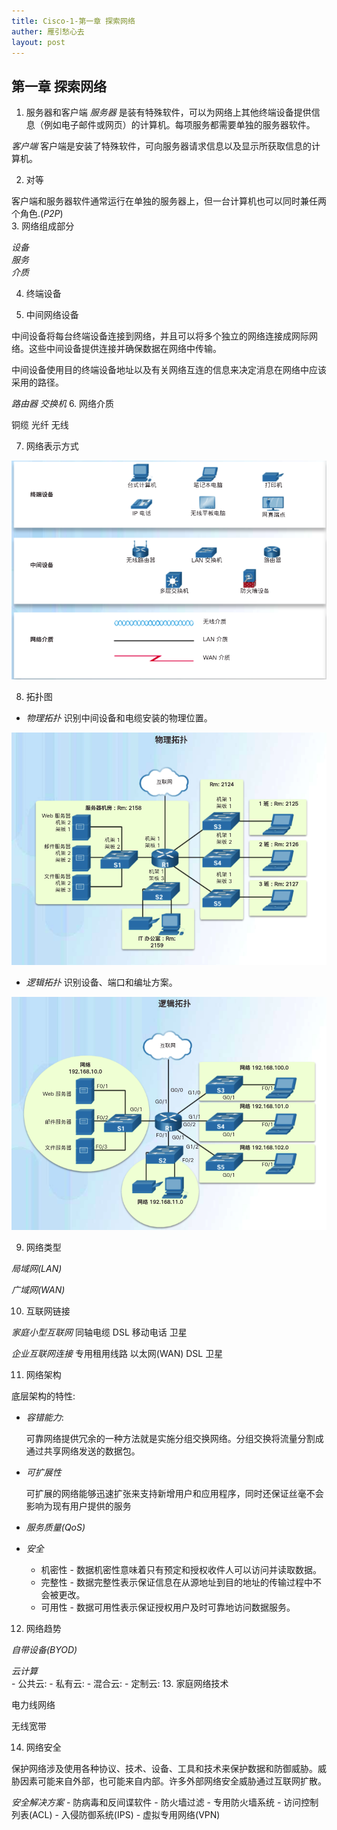 ```yaml
---
title: Cisco-1-第一章 探索网络
auther: 雁引愁心去
layout: post
---
```


## 第一章 探索网络 ##

1. 服务器和客户端
  *服务器* 是装有特殊软件，可以为网络上其他终端设备提供信息（例如电子邮件或网页）的计算机。每项服务都需要单独的服务器软件。  

  _客户端_ 客户端是安装了特殊软件，可向服务器请求信息以及显示所获取信息的计算机。  

2. 对等     

  客户端和服务器软件通常运行在单独的服务器上，但一台计算机也可以同时兼任两个角色.(_P2P_)  
3. 网络组成部分

  _设备_      
  _服务_      
  _介质_      

4. 终端设备

5. 中间网络设备

  中间设备将每台终端设备连接到网络，并且可以将多个独立的网络连接成网际网络。这些中间设备提供连接并确保数据在网络中传输。

  中间设备使用目的终端设备地址以及有关网络互连的信息来决定消息在网络中应该采用的路径。

_路由器_ _交换机_
6. 网络介质   

  铜缆 光纤 无线

7. 网络表示方式

  ![网络表示方式](/assets/images/cisco1/1-网络表示方式.png)

8. 拓扑图

  - _物理拓扑_ 识别中间设备和电缆安装的物理位置。

  ![物理拓扑](/assets/images/cisco1/1-物理拓扑.png)

  - _逻辑拓扑_ 识别设备、端口和编址方案。

  ![逻辑拓扑](/assets/images/cisco1/1-逻辑拓扑.png)

9. 网络类型

  _局域网(LAN)_      

  _广域网(WAN)_

10. 互联网链接

  _家庭小型互联网_ 同轴电缆 DSL 移动电话 卫星

  _企业互联网连接_ 专用租用线路 以太网(WAN) DSL 卫星

11. 网络架构

  底层架构的特性:

  - _容错能力_:   

    可靠网络提供冗余的一种方法就是实施分组交换网络。分组交换将流量分割成通过共享网络发送的数据包。
  - _可扩展性_

    可扩展的网络能够迅速扩张来支持新增用户和应用程序，同时还保证丝毫不会影响为现有用户提供的服务

  - _服务质量(QoS)_

  - _安全_

    - 机密性 - 数据机密性意味着只有预定和授权收件人可以访问并读取数据。
    - 完整性 - 数据完整性表示保证信息在从源地址到目的地址的传输过程中不会被更改。
    - 可用性 - 数据可用性表示保证授权用户及时可靠地访问数据服务。

12. 网络趋势    

  _自带设备(BYOD)_

  _云计算_     
    - 公共云:
    - 私有云:
    - 混合云:
    - 定制云:
13. 家庭网络技术

  电力线网络

  无线宽带

14. 网络安全  

  保护网络涉及使用各种协议、技术、设备、工具和技术来保护数据和防御威胁。威胁因素可能来自外部，也可能来自内部。许多外部网络安全威胁通过互联网扩散。      

  _安全解决方案_
    - 防病毒和反间谍软件
    - 防火墙过滤
    - 专用防火墙系统
    - 访问控制列表(ACL)
    - 入侵防御系统(IPS)
    - 虚拟专用网络(VPN)
